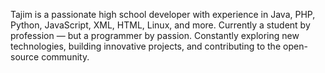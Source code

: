 Tajim is a passionate high school developer with experience in Java, PHP, Python, JavaScript, XML, HTML, Linux, and more.
Currently a student by profession — but a programmer by passion. Constantly exploring new technologies, building innovative projects, and contributing to the open-source community.
